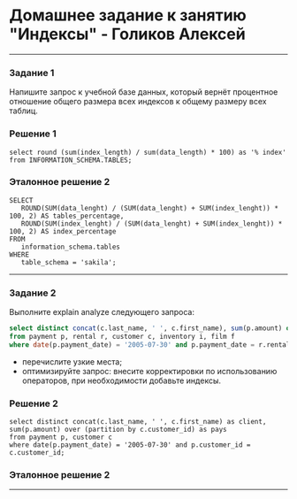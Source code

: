 # Домашнее задание к занятию "Индексы" - Голиков Алексей

---

### Задание 1

Напишите запрос к учебной базе данных, который вернёт процентное отношение общего размера всех индексов к общему размеру всех таблиц.

### Решение 1

```
select round (sum(index_length) / sum(data_length) * 100) as '% index'
from INFORMATION_SCHEMA.TABLES;
```

### Эталонное решение 2
```
SELECT
   ROUND(SUM(data_lenght) / (SUM(data_lenght) + SUM(index_lenght)) * 100, 2) AS tables_percentage,
   ROUND(SUM(index_lenght) / (SUM(data_lenght) + SUM(index_lenght)) * 100, 2) AS index_percentage
FROM
   information_schema.tables
WHERE
   table_schema = 'sakila';
```


---

### Задание 2

Выполните explain analyze следующего запроса:
```sql
select distinct concat(c.last_name, ' ', c.first_name), sum(p.amount) over (partition by c.customer_id, f.title)
from payment p, rental r, customer c, inventory i, film f
where date(p.payment_date) = '2005-07-30' and p.payment_date = r.rental_date and r.customer_id = c.customer_id and i.inventory_id = r.inventory_id
```
- перечислите узкие места;
- оптимизируйте запрос: внесите корректировки по использованию операторов, при необходимости добавьте индексы.

### Решение 2

```
select distinct concat(c.last_name, ' ', c.first_name) as client, sum(p.amount) over (partition by c.customer_id) as pays
from payment p, customer c
where date(p.payment_date) = '2005-07-30' and p.customer_id = c.customer_id;
```

### Эталонное решение 2
---
